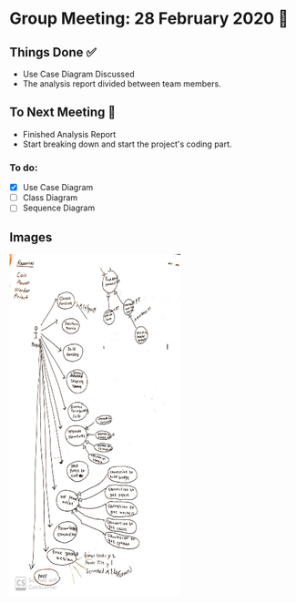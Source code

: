 # **Group Meeting: 28 February 2020** :calendar:

## **Things Done** :white_check_mark:

- Use Case Diagram Discussed
- The analysis report divided between team members.

## **To Next Meeting** :bookmark:

- Finished Analysis Report
- Start breaking down and start the project's coding part.

### To do:


- [X] Use Case Diagram
- [ ] Class Diagram
- [ ] Sequence Diagram

## **Images**

<img src="Images/use_case_draft.jpg" width="300" height="600">

 